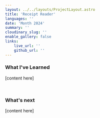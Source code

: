 ```yaml
---
layout: ../../layouts/ProjectLayout.astro
title: 'Receipt Reader'
languages: ''
date: 'Month 2024'
summary: ''
cloudinary_slug: ''
enable_gallery: false
links:
    live_url: ''
    github_url: ''
---
```


### What I've Learned

[content here]

<br />

### What's next

[content here]


